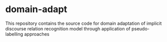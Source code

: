# domain-adapt
This repository contains the source code for domain adaptation of implicit discourse relation recognition model through application of pseudo-labelling approaches
